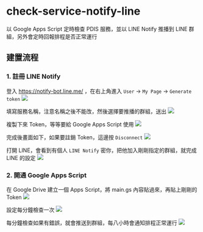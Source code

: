 # check-service-notify-line
以 Google Apps Script 定時檢查 PDIS 服務，並以 LINE Notify 推播到 LINE 群組，另外會定時回報排程是否正常運行

## 建置流程
### 1. 註冊 LINE Notify
登入 https://notify-bot.line.me/ ，在右上角進入 `User` -> `My Page` -> `Generate token`
![](doc/1.png)

填寫服務名稱，注意名稱之後不能改，然後選擇要推播的群組，送出
![](doc/2.png)

複製下來 Token，等等要給 Google Apps Script 使用
![](doc/3.png)

完成後畫面如下，如果要註銷 Token，這邊按 `Disconnect`
![](doc/4.png)

打開 LINE，會看到有個人 `LINE Notify` 密你，把他加入剛剛指定的群組，就完成 LINE 的設定
![](doc/5.jpg)

### 2. 開通 Google Apps Script
在 Google Drive 建立一個 Apps Script，將 main.gs 內容貼過來，再貼上剛剛的 Token
![](doc/6.png)

設定每分鐘檢查一次
![](doc/7.png)

每分鐘檢查如果有錯誤，就會推送到群組，每八小時會通知排程正常運行
![](doc/8.jpg)
